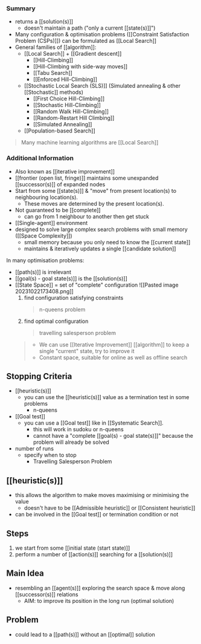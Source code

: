 ### Summary
- returns a [[solution(s)]]
	- doesn't maintain a path ("only a current [[state(s)]]")
- Many configuration & optimisation problems ([[Constraint Satisfaction Problem (CSPs)]]) can be formulated as [[Local Search]]
- General families of [[algorithm]]:
	- [[Local Search]] + [[Gradient descent]]
		- [[Hill-Climbing]]
		- [[Hill-Climbing with side-way moves]]
		- [[Tabu Search]]
		- [[Enforced Hill-Climbing]]
	- [[Stochastic Local Search (SLS)]] (Simulated annealing & other [[Stochastic]] methods)
		- [[First Choice Hill-Climbing]]
		- [[Stochastic Hill-Climbing]]
		- [[Random Walk Hill-Climbing]]
		- [[Random-Restart Hill Climbing]]
		- [[Simulated Annealing]]
	- [[Population-based Search]]
> Many machine learning algorithms are [[Local Search]]

### Additional Information
- Also known as [[iterative improvement]]
- [[frontier (open list, fringe)]] maintains some unexpanded [[successor(s)]] of expanded nodes
- Start from some [[state(s)]] & "move" from present location(s) to neighbouring location(s). 
	- These moves are determined by the present location(s).
- Not guaranteed to be [[complete]]
	- can go from 1 neighbour to another then get stuck
- [[Single-agent]] environment
- designed to solve large complex search problems with small memory ([[Space Complexity]])
	- small memory because you only need to know the [[current state]]
	- maintains & iteratively updates a single [[candidate solution]]

In many optimisation problems:
- [[path(s)]] is irrelevant
- [[goal(s) - goal state(s)]] is the [[solution(s)]]
- [[State Space]] = set of "complete" configuration
	![[Pasted image 20231022173408.png]]
	1. find configuration satisfying constraints
		> n-queens problem
	2. find optimal configuration
		>travelling salesperson problem
	>- We can use [[Iterative Improvement]] [[algorithm]] to keep a single "current" state, try to improve it
	>- Constant space, suitable for online as well as offline search

## Stopping Criteria
- [[heuristic(s)]]
	- you can use the [[heuristic(s)]] value as a termination test in some problems
		- n-queens
- [[Goal test]] 
	- you can use a [[Goal test]] like in [[Systematic Search]].
		- this will work in sudoku or n-queens
		- cannot have a "complete [[goal(s) - goal state(s)]]" because the problem will already be solved
- number of runs
	- specify when to stop
		- Travelling Salesperson Problem
## [[heuristic(s)]] 
- this allows the algorithm to make moves maximising or minimising the value
	- doesn't have to be [[Admissible heuristic]] or [[Consistent heuristic]]
- can be involved in the [[Goal test]] or termination condition or not

## Steps
1. we start from some [[initial state (start state)]]
2. perform a number of [[action(s)]] searching for a [[solution(s)]]

## Main Idea
- resembling an [[agent(s)]] exploring the search space & move along [[successor(s)]] relations
	- AIM: to improve its position in the long run (optimal solution)

## Problem
- could lead to a [[path(s)]] without an [[optimal]] solution